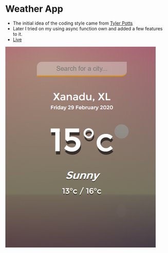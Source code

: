 # Weather App

* The initial idea of the coding style came from [Tyler Potts](https://www.youtube.com/watch?v=n4dtwWgRueI)
* Later I tried on my using async function own and added a few features to it.
* [Live](https://weather-td.netlify.app/)

![Weather App Photo](weatherapp.png)